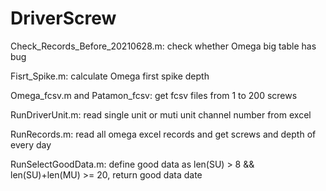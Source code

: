 # DriverScrew

Check_Records_Before_20210628.m: check whether Omega big table has bug

Fisrt_Spike.m: calculate Omega first spike depth

Omega_fcsv.m and Patamon_fcsv: get fcsv files from 1 to 200 screws

RunDriverUnit.m: read single unit or muti unit channel number from excel

RunRecords.m: read all omega excel records and get screws and depth of every day

RunSelectGoodData.m: define good data as len(SU) > 8 && len(SU)+len(MU) >= 20, return good data date

